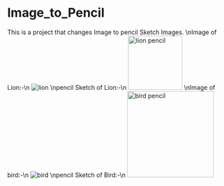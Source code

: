 # Image_to_Pencil

This is a project that changes Image to pencil Sketch Images.
\nImage of Lion:-\n
![lion](https://github.com/pspr22/Image_to_Pencil/assets/124857610/39271f93-4c35-4ba2-89bf-da24e1233242)
\npencil Sketch of Lion:-\n
<img width="124" alt="lion pencil" src="https://github.com/pspr22/Image_to_Pencil/assets/124857610/e9f3d326-20b9-42ba-b49e-30e54f5d7036">
\nImage of bird:-\n
![bird](https://github.com/pspr22/Image_to_Pencil/assets/124857610/ce601700-cada-486e-8850-e787411579b3)
\npencil Sketch of Bird:-\n
<img width="198" alt="bird pencil" src="https://github.com/pspr22/Image_to_Pencil/assets/124857610/90e2bad0-3ead-4a4a-8109-0c9f444e34f7">
